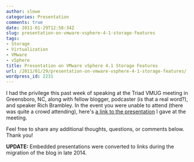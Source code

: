 ```yaml
---
author: slowe
categories: Presentation
comments: true
date: 2011-01-29T12:58:34Z
slug: presentation-on-vmware-vsphere-4-1-storage-features
tags:
- Storage
- Virtualization
- VMware
- vSphere
title: Presentation on VMware vSphere 4.1 Storage Features
url: /2011/01/29/presentation-on-vmware-vsphere-4-1-storage-features/
wordpress_id: 2231
---
```


I had the privilege this past week of speaking at the Triad VMUG meeting in Greensboro, NC, along with fellow blogger, podcaster (is that a real word?), and speaker Rich Brambley. In the event you were unable to attend (there was quite a crowd attending), here's [a link to the presentation][1] I gave at the meeting.

Feel free to share any additional thoughts, questions, or comments below. Thank you!

**UPDATE:** Embedded presentations were converted to links during the migration of the blog in late 2014.

[1]: http://www.slideshare.net/lowescott/20110128triadvmug
